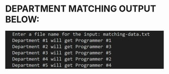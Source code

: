# **DEPARTMENT MATCHING OUTPUT BELOW:**

![Department Matching Output](output_sc.png "Department Matching Output")
